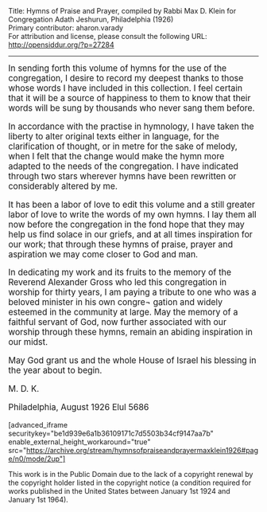 <html>
<head></head>
<body>
Title: Hymns of Praise and Prayer, compiled by Rabbi Max D. Klein for Congregation Adath Jeshurun, Philadelphia (1926)<br />
Primary contributor: aharon.varady<br />
For attribution and license, please consult the following URL: <a href="http://opensiddur.org/?p=27284">http://opensiddur.org/?p=27284</a>
<p />
<hr />

<div class="english" style="font-size: 1.2em;">
In sending forth this volume of hymns for the use of the congregation, I desire to record my deepest thanks to those whose words I have included in this collection. I feel certain that it will be a source of happiness to them to know that their words will be sung by thousands who never sang them before. 

In accordance with the practise in hymnology, I have taken the liberty to alter original texts either in language, for the clarification of thought, or in metre for the sake of melody, when I felt that the change would make the hymn more adapted to the needs of the congregation. I have indicated through two stars wherever hymns have been rewritten or considerably altered by me. 

It has been a labor of love to edit this volume and a still greater labor of love to write the words of my own hymns. I lay them all now before the congregation in the fond hope that they may help us find solace in our griefs, and at all times inspiration for our work; that through these hymns of praise, prayer and aspiration we may come closer to God and man. 

In dedicating my work and its fruits to the memory of the Reverend Alexander Gross who led this congregation in worship for thirty years, I am paying a tribute to one who was a beloved minister in his own congre¬ gation and widely esteemed in the community at large. May the memory of a faithful servant of God, now further associated with our worship through these hymns, remain an abiding inspiration in our midst. 

May God grant us and the whole House of Israel his blessing in the year about to begin. 

M. D. K. 

Philadelphia, August 1926 
Elul 5686 
</div>

[advanced_iframe securitykey="be1d939e6a1b36109171c7d5503b34cf9147aa7b" enable_external_height_workaround="true" src="https://archive.org/stream/hymnsofpraiseandprayermaxklein1926#page/n0/mode/2up"]

This work is in the Public Domain due to the lack of a copyright renewal by the copyright holder listed in the copyright notice (a condition required for works published in the United States between January 1st 1924 and January 1st 1964).
</body>
</html>
